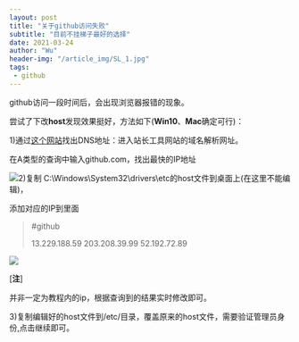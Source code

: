 ```yaml
---
layout: post
title: "关于github访问失败"
subtitle: "目前不挂梯子最好的选择"
date: 2021-03-24
author: "Wu"
header-img: "/article_img/SL_1.jpg"
tags: 
 - github
---
```


github访问一段时间后，会出现浏览器报错的现象。

尝试了下改**host**发现效果挺好，方法如下(**Win10**、**Mac**确定可行)：

1)通过[这个网站](http://tool.chinaz.com/dns/ )找出DNS地址：进入站长工具网站的域名解析网址。

在A类型的查询中输入github.com，找出最快的IP地址

![](https://gitee.com/wqh133/blog_img/raw/master/img/0324_01.png)2)复制 C:\Windows\System32\drivers\etc的host文件到桌面上(在这里不能编辑)，

添加对应的IP到里面

>#github
>
>13.229.188.59
>203.208.39.99
>52.192.72.89

![](https://gitee.com/wqh133/blog_img/raw/master/img/0324_02.png)

[**注**]

并非一定为教程内的ip，根据查询到的结果实时修改即可。

3)复制编辑好的host文件到/etc/目录，覆盖原来的host文件，需要验证管理员身份,点击继续即可。

